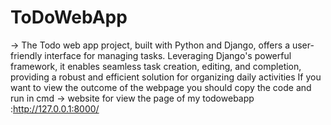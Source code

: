 # ToDoWebApp
-> The Todo web app project, built with Python and Django, offers a user-friendly interface for managing tasks. Leveraging Django's powerful framework, it enables seamless task creation, editing, and completion, providing a robust and efficient solution for organizing daily activities
If you want to view the outcome of the webpage you should copy the code and run in cmd
-> website for view the page of my todowebapp :http://127.0.0.1:8000/
